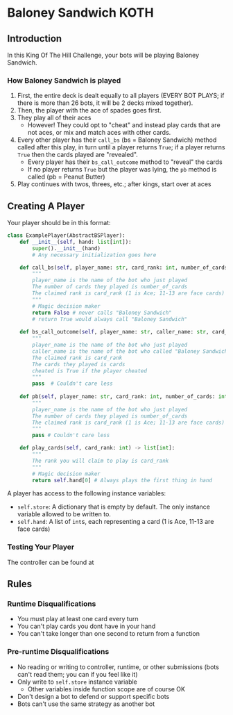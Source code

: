 # Baloney Sandwich KOTH
## Introduction
In this King Of The Hill Challenge, your bots will be playing Baloney Sandwich.
### How Baloney Sandwich is played
1. First, the entire deck is dealt equally to all players (EVERY BOT PLAYS; if there is more than 26 bots, it will be 2 decks mixed together).
2. Then, the player with the ace of spades goes first.
3. They play all of their aces
   * However! They could opt to "cheat" and instead play cards that are not aces, or mix and match aces with other cards.
4. Every other player has their `call_bs` (bs = Baloney Sandwich) method called after this play, in turn until a player returns `True`; if a player returns `True` then the cards played are "revealed".
   * Every player has their `bs_call_outcome` method to "reveal" the cards
   * If no player returns `True` but the player was lying, the `pb` method is called (pb = Peanut Butter)
5. Play continues with twos, threes, etc.; after kings, start over at aces
## Creating A Player
Your player should be in this format:
```python
class ExamplePlayer(AbstractBSPlayer):
    def __init__(self, hand: list[int]):
        super().__init__(hand)
        # Any necessary initialization goes here

    def call_bs(self, player_name: str, card_rank: int, number_of_cards: int) -> bool:
        """
        player_name is the name of the bot who just played
        The number of cards they played is number_of_cards
        The claimed rank is card_rank (1 is Ace; 11-13 are face cards)
        """
        # Magic decision maker
        return False # never calls "Baloney Sandwich"
        # return True would always call "Baloney Sandwich"
    
    def bs_call_outcome(self, player_name: str, caller_name: str, card_rank: int, cards: list[int], cheated: bool):
        """
        player_name is the name of the bot who just played
        caller_name is the name of the bot who called "Baloney Sandwich"
        The claimed rank is card_rank
        The cards they played is cards
        cheated is True if the player cheated
        """
        pass  # Couldn't care less
    
    def pb(self, player_name: str, card_rank: int, number_of_cards: int):
        """
        player_name is the name of the bot who just played
        The number of cards they played is number_of_cards
        The claimed rank is card_rank (1 is Ace; 11-13 are face cards)
        """
        pass # Couldn't care less

    def play_cards(self, card_rank: int) -> list[int]:
        """
        The rank you will claim to play is card_rank
        """
        # Magic decision maker
        return self.hand[0] # Always plays the first thing in hand
```
A player has access to the following instance variables:
* `self.store`: A dictionary that is empty by default. The only instance variable allowed to be written to.
* `self.hand`: A list of `int`s, each representing a card (1 is Ace, 11-13 are face cards)

### Testing Your Player
The controller can be found at 

## Rules
### Runtime Disqualifications
* You must play at least one card every turn
* You can't play cards you dont have in your hand
* You can't take longer than one second to return from a function
### Pre-runtime Disqualifications
* No reading or writing to controller, runtime, or other submissions (bots can't read them; you can if you feel like it)
* Only write to `self.store` instance variable
  * Other variables inside function scope are of course OK
* Don't design a bot to defend or support specific bots
* Bots can't use the same strategy as another bot